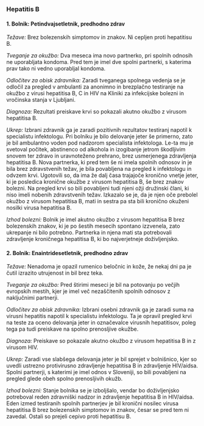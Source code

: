 ### Hepatitis B
#### 1. Bolnik: Petindvajsetletnik, predhodno zdrav

*Težave:* Brez bolezenskih simptomov in znakov. Ni cepljen proti hepatitisu B.

*Tveganje za okužbo:* Dva meseca ima novo partnerko, pri spolnih odnosih ne uporabljata kondoma. Pred tem je imel dve spolni partnerki, s katerima prav tako ni vedno uporabljal kondoma.

*Odločitev za obisk zdravnika:* Zaradi tveganega spolnega vedenja se je odločil za pregled v ambulanti za anonimno in brezplačno testiranje na okužbo z virusi hepatitisa B, C in HIV na Kliniki za infekcijske bolezni in vročinska stanja v Ljubljani.

*Diagnoza:* Rezultati preiskave krvi so pokazali akutno okužbo z virusom hepatitisa B.

*Ukrep:* Izbrani zdravnik ga je zaradi pozitivnih rezultatov testiranj napotil k specialistu infektologu. Pri bolniku je bilo delovanje jeter še primerno, zato je bil ambulantno voden pod nadzorom specialista infektologa. Le-ta mu je svetoval počitek, abstinenco  od alkohola in izogibanje jetrom škodljivim snovem ter zdravo in uravnoteženo prehrano, brez usmerjenega zdravljenja hepatitisa B. Nova partnerka, ki pred tem še ni imela spolnih odnosov in je bila brez zdravstvenih težav, je bila povabljena na pregled k infektologu in odvzem krvi. Ugotovili so, da ima že dalj časa trajajoče kronično vnetje jeter, ki je posledica kronične okužbe z virusom hepatitisa B, še brez znakov bolezni. Na pregled krvi so bili povabljeni tudi njeni ožji družinski člani, ki niso imeli nobenih zdravstvenih težav. Izkazalo se je, da je njen oče prebolel okužbo z virusom hepatitisa B, mati in sestra pa sta bili kronično okuženi nosilki virusa hepatitisa B.

*Izhod bolezni:* Bolnik je imel akutno okužbo z virusom hepatitisa B brez bolezenskih znakov, ki je po šestih mesecih spontano izzvenela, zato ukrepanje ni bilo potrebno. Partnerka in njena mati sta potrebovali zdravljenje kroničnega hepatitisa B, ki bo najverjetneje doživljenjsko.

#### 2. Bolnik: Enaintridesetletnik, predhodno zdrav

*Težave:* Nenadoma je opazil rumenico beločnic in kože, že nekaj dni pa je čutil izrazito utrujenost in bil brez teka.

*Tveganje za okužbo:* Pred štirimi meseci je bil na potovanju po večjih evropskih mestih, kjer je imel več nezaščitenih spolnih odnosov z naključnimi partnerji.

*Odločitev za obisk zdravnika:* Izbrani osebni zdravnik ga je zaradi suma na virusni hepatitis napotil k specialistu infektologu. Ta je opravil pregled krvi na teste za oceno delovanja jeter in označevalce virusnih hepatitisov, poleg tega pa tudi preiskave na spolno prenosljive okužbe.

*Diagnoza:* Preiskave so pokazale akutno okužbo z virusom hepatitisa B in z virusom HIV.

*Ukrep:* Zaradi vse slabšega delovanja jeter je bil sprejet v bolnišnico, kjer so uvedli ustrezno protivirusno zdravljenje hepatitisa B in zdravljenje HIV/aidsa. Spolni partnerji, s katerimi je imel odnos v Sloveniji, so bili povabljeni na pregled glede obeh spolno prenosljivih okužb.

*Izhod bolezni:* Stanje bolnika se je izboljšalo, vendar bo doživljenjsko potreboval reden zdravniški nadzor in zdravljenje hepatitisa B in HIV/aidsa. Eden izmed testiranih spolnih partnerjev je bil kronični nosilec virusa hepatitisa B brez bolezenskih simptomov in znakov, česar se pred tem ni zavedal. Ostali so prejeli cepivo proti hepatitisu B.
